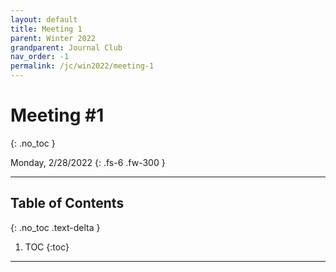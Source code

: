 ```yaml
---
layout: default
title: Meeting 1
parent: Winter 2022
grandparent: Journal Club
nav_order: -1
permalink: /jc/win2022/meeting-1
---
```


# Meeting #1
{: .no_toc }

Monday, 2/28/2022
{: .fs-6 .fw-300 }

---

## Table of Contents
{: .no_toc .text-delta }

1. TOC
{:toc}

---
